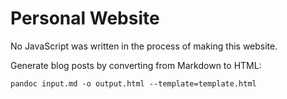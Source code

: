 # Personal Website

No JavaScript was written in the process of making this website.

Generate blog posts by converting from Markdown to HTML:
```
pandoc input.md -o output.html --template=template.html
```